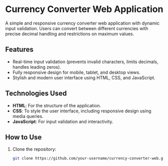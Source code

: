 # Currency Converter Web Application

A simple and responsive currency converter web application with dynamic input validation. Users can convert between different currencies with precise decimal handling and restrictions on maximum values.

## Features
- Real-time input validation (prevents invalid characters, limits decimals, handles leading zeros).
- Fully responsive design for mobile, tablet, and desktop views.
- Stylish and modern user interface using HTML, CSS, and JavaScript.

## Technologies Used
- **HTML**: For the structure of the application.
- **CSS**: To style the user interface, including responsive design using media queries.
- **JavaScript**: For input validation and interactivity.

## How to Use
1. Clone the repository:
   ```bash
   git clone https://github.com/your-username/currency-converter-web.git
